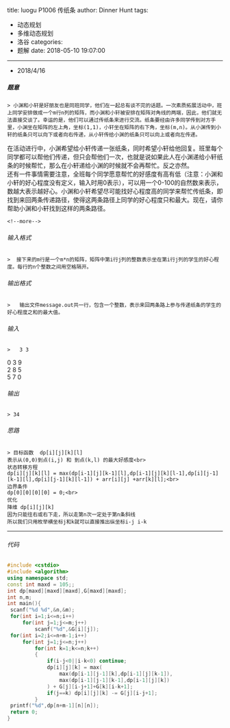 title: luogu P1006 传纸条
author: Dinner Hunt
tags:
  - 动态规划
  - 多维动态规划
  - 洛谷
categories:
  - 题解
date: 2018-05-10 19:07:00
---
* 2018/4/16

 ##### 题意  
 	> 小渊和小轩是好朋友也是同班同学，他们在一起总有谈不完的话题。一次素质拓展活动中，班上同学安排做成一个m行n列的矩阵，而小渊和小轩被安排在矩阵对角线的两端，因此，他们就无法直接交谈了。幸运的是，他们可以通过传纸条来进行交流。纸条要经由许多同学传到对方手里，小渊坐在矩阵的左上角，坐标(1,1)，小轩坐在矩阵的右下角，坐标(m,n)。从小渊传到小轩的纸条只可以向下或者向右传递，从小轩传给小渊的纸条只可以向上或者向左传递。  
在活动进行中，小渊希望给小轩传递一张纸条，同时希望小轩给他回复。班里每个同学都可以帮他们传递，但只会帮他们一次，也就是说如果此人在小渊递给小轩纸条的时候帮忙，那么在小轩递给小渊的时候就不会再帮忙。反之亦然。  
还有一件事情需要注意，全班每个同学愿意帮忙的好感度有高有低（注意：小渊和小轩的好心程度没有定义，输入时用0表示），可以用一个0-100的自然数来表示，数越大表示越好心。小渊和小轩希望尽可能找好心程度高的同学来帮忙传纸条，即找到来回两条传递路径，使得这两条路径上同学的好心程度只和最大。现在，请你帮助小渊和小轩找到这样的两条路径。  

    <!--more-->

 ###### 输入格式
    >  接下来的m行是一个m*n的矩阵，矩阵中第i行j列的整数表示坐在第i行j列的学生的好心程度。每行的n个整数之间用空格隔开。

 ######  输出格式  
    >   输出文件message.out共一行，包含一个整数，表示来回两条路上参与传递纸条的学生的好心程度之和的最大值。

 ######  输入  
    >   3 3  
0 3 9  
2 8 5  
5 7 0  

 ######  输出
    > 34

 ###### 思路  
    > 目标函数  dp[i][j][k][l]  
    表示从(0,0)到点(i,j) 和 到点(k,l) 的最大好感度<br>  
    状态转移方程  
    dp[i][j][k][l] = max(dp[i-1][j][k-1][l],dp[i-1][j][k][l-1],dp[i][j-1][k-1][l],dp[i][j-1][k][l-1]) + arr[i][j] +arr[k][l];<br>    
    边界条件  
    dp[0][0][0][0] = 0;<br>  
    优化  
    降维 dp[i][j][k]   
    因为只能往右或右下走，所以走第n次一定处于第n条斜线  
    所以我们只用枚举横坐标j和k就可以直接推出纵坐标i-j i-k
---       
 ###### 代码
      
   ```cpp
   #include <cstdio>
#include <algorithm>
using namespace std;
const int maxd = 105;;
int dp[maxd][maxd][maxd],G[maxd][maxd];
int n,m;
int main(){
	scanf("%d %d",&n,&m);
	for(int i=1;i<=n;i++)
		for(int j=1;j<=m;j++)
			scanf("%d",&G[i][j]);
	for(int i=2;i<=n+m-1;i++)
		for(int j=1;j<=n;j++)
			for(int k=1;k<=n;k++)
			{
				if(i-j<0||i-k<0) continue;
				dp[i][j][k] = max(
					max(dp[i-1][j-1][k],dp[i-1][j][k-1]),
					max(dp[i-1][j-1][k-1],dp[i-1][j][k])
				) + G[j][i-j+1]+G[k][i-k+1];
				if(j==k) dp[i][j][k] -= G[j][i-j+1];
			}
	printf("%d",dp[n+m-1][n][n]);
	return 0;
}
 ```